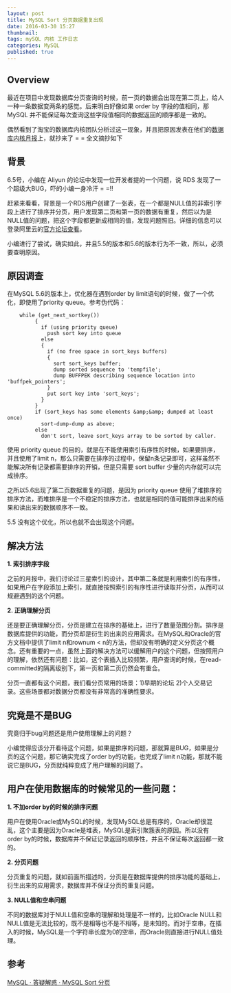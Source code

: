 ```yaml
---
layout: post
title: MySQL Sort 分页数据重复出现
date: 2016-03-30 15:27
thumbnail:
tags: mySQL 内核 工作日志
categories: MySQL
published: true
---
```


## Overview

最近在项目中发现数据库分页查询的时候，前一页的数据会出现在第二页上，给人一种一条数据变两条的感觉。后来明白好像如果 order by 字段的值相同，那 MySQL 并不能保证每次查询这些字段值相同的数据返回的顺序都是一致的。

偶然看到了淘宝的数据库内核团队分析过这一现象，并且把原因发表在他们的[数据库内核月报](http://mysql.taobao.org/monthly/)上，就抄来了 = = 全文摘抄如下

## 背景

6.5号，小编在 Aliyun 的论坛中发现一位开发者提的一个问题，说 RDS 发现了一个超级大BUG，吓的小编一身冷汗 = =!!

赶紧来看看，背景是一个RDS用户创建了一张表，在一个都是NULL值的非索引字段上进行了排序并分页，用户发现第二页和第一页的数据有重复，然后以为是NULL值的问题，把这个字段都更新成相同的值，发现问题照旧。详细的信息可以登录阿里云的[官方论坛查看](http://bbs.aliyun.com/read/248026.html "发现超级大BUG，你遇到了吗？开发者必看！")。

小编进行了尝试，确实如此，并且5.5的版本和5.6的版本行为不一致，所以，必须要查明原因。

## 原因调查

在MySQL 5.6的版本上，优化器在遇到order by limit语句的时候，做了一个优化，即使用了priority queue。参考伪代码：

``` 
    while (get_next_sortkey())
         {
           if (using priority queue)
             push sort key into queue
           else
           {
             if (no free space in sort_keys buffers)
             {
               sort sort_keys buffer;
               dump sorted sequence to 'tempfile';
               dump BUFFPEK describing sequence location into 'buffpek_pointers';
             }
             put sort key into 'sort_keys';
           }
         }
         if (sort_keys has some elements &amp;&amp; dumped at least once)
           sort-dump-dump as above;
         else
           don't sort, leave sort_keys array to be sorted by caller.
```

使用 priority queue 的目的，就是在不能使用索引有序性的时候，如果要排序，并且使用了limit n，那么只需要在排序的过程中，保留n条记录即可，这样虽然不能解决所有记录都需要排序的开销，但是只需要 sort buffer 少量的内存就可以完成排序。

之所以5.6出现了第二页数据重复的问题，是因为 priority queue 使用了堆排序的排序方法，而堆排序是一个不稳定的排序方法，也就是相同的值可能排序出来的结果和读出来的数据顺序不一致。

5.5 没有这个优化，所以也就不会出现这个问题。

## 解决方法

**1. 索引排序字段**

之前的月报中，我们讨论过三星索引的设计，其中第二条就是利用索引的有序性，如果用户在字段添加上索引，就直接按照索引的有序性进行读取并分页，从而可以规避遇到的这个问题。

**2. 正确理解分页**

还是要正确理解分页，分页是建立在排序的基础上，进行了数量范围分割。排序是数据库提供的功能，而分页却是衍生的出来的应用需求。在MySQL和Oracle的官方文档中提供了limit n和rownum &lt; n的方法，但却没有明确的定义分页这个概念。还有重要的一点，虽然上面的解决方法可以缓解用户的这个问题，但按照用户的理解，依然还有问题：比如，这个表插入比较频繁，用户查询的时候，在read-committed的隔离级别下，第一页和第二页仍然会有重合。

分页一直都有这个问题，我们看分页常用的场景：1)早期的论坛 2)个人交易记录。这些场景都对数据分页都没有非常高的准确性要求。

## 究竟是不是BUG

究竟归于bug问题还是用户使用理解上的问题？

小编觉得应该分开看待这个问题，如果是排序的问题，那就算是BUG，如果是分页的这个问题，那它确实完成了order by的功能，也完成了limit n功能，那就不能说它是BUG，分页就纯粹变成了用户理解的问题了。

## 用户在使用数据库的时候常见的一些问题：

**1. 不加order by的时候的排序问题**

用户在使用Oracle或MySQL的时候，发现MySQL总是有序的，Oracle却很混乱，这个主要是因为Oracle是堆表，MySQL是索引聚簇表的原因。所以没有order by的时候，数据库并不保证记录返回的顺序性，并且不保证每次返回都一致的。

**2. 分页问题**

分页重复的问题，就如前面所描述的，分页是在数据库提供的排序功能的基础上，衍生出来的应用需求，数据库并不保证分页的重复问题。

**3. NULL值和空串问题**

不同的数据库对于NULL值和空串的理解和处理是不一样的，比如Oracle NULL和NULL值是无法比较的，既不是相等也不是不相等，是未知的。而对于空串，在插入的时候，MySQL是一个字符串长度为0的空串，而Oracle则直接进行NULL值处理。



## 参考

[MySQL · 答疑解惑 · MySQL Sort 分页](http://mysql.taobao.org/monthly/2015/06/04/)
